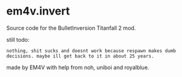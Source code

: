 # em4v.invert

Source code for the BulletInversion Titanfall 2 mod.


still todo:

    nothing, shit sucks and doesnt work because respawn makes dumb decisions. maybe ill get back to it in about 25 years.






made by EM4V with help from noh, uniboi and royalblue.